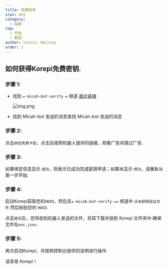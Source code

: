 ```yaml
---
title: 免费版本
icon: Key
category:
  - 指南
tag:
  - 开始
  - 教程
author: Schvis，Amireux
order: 2
---
```


## 如何获得Korepi免费密钥.

### 步骤 1:
- 找到 `★⋅micah-bot-verify⋅★` 频道 [直达链接](https://discord.com/channels/1069057220802781265/1203687333107335198)

  ![img.png](/assets/images/docs/202402/verify-1.png)
- 找到 Micah-bot 发送的消息查找 Micah-bot 发送的消息

### 步骤 2:
点击`绑定免费卡密`，点击后按照机器人提供的链接，观看广告并跳过广告.

### 步骤 3:
如果绑定信息显示 `成功`，则表示已成功完成密钥申请；如果未显示 `成功`，请重新从第一步开始.

### 步骤 4:
启动Korepi获取您的`HWID`，然后去`★⋅micah-bot-verify⋅★★` 频道中 `点击获取验证文件` 然后粘贴您的 `HWID`.

点击`提交`后，您将收到机器人发送的文件，将其下载并放到 Korepi 文件夹中.确保文件名`enc.json`.

### 步骤 5:
再次启动Korepi，并按照控制台提供的说明进行操作.

请享用 Korepi！

